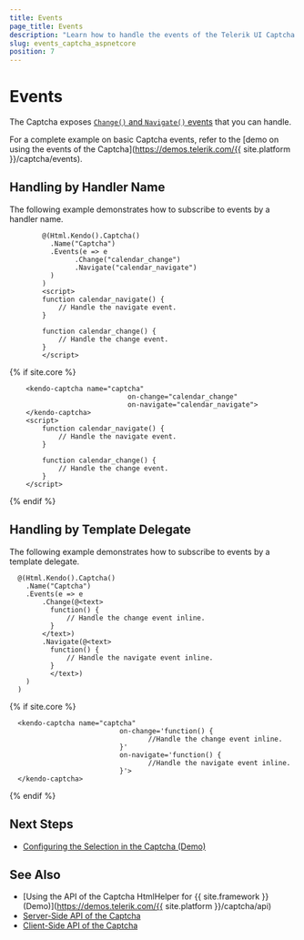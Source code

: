 ```yaml
---
title: Events
page_title: Events
description: "Learn how to handle the events of the Telerik UI Captcha component for {{ site.framework }}."
slug: events_captcha_aspnetcore
position: 7
---
```


# Events

The Captcha exposes [`Change()` and `Navigate()` events](/api/kendo.mvc.ui.fluent/captchaeventbuilder) that you can handle. 

For a complete example on basic Captcha events, refer to the [demo on using the events of the Captcha](https://demos.telerik.com/{{ site.platform }}/captcha/events).

## Handling by Handler Name

The following example demonstrates how to subscribe to events by a handler name.

```HtmlHelper
        @(Html.Kendo().Captcha()
          .Name("Captcha")
          .Events(e => e
                .Change("calendar_change")
                .Navigate("calendar_navigate")
          )
        )
        <script>
        function calendar_navigate() {
            // Handle the navigate event.
        }

        function calendar_change() {
            // Handle the change event.
        }
        </script>
```
{% if site.core %}
```TagHelper
    <kendo-captcha name="captcha" 
                             on-change="calendar_change" 
                             on-navigate="calendar_navigate">
    </kendo-captcha>
    <script>
        function calendar_navigate() {
            // Handle the navigate event.
        }

        function calendar_change() {
            // Handle the change event.
        }
    </script>
```
{% endif %}

## Handling by Template Delegate

The following example demonstrates how to subscribe to events by a template delegate.

```HtmlHelper
  @(Html.Kendo().Captcha()
    .Name("Captcha")
    .Events(e => e
        .Change(@<text>
          function() {
              // Handle the change event inline.
          }
        </text>)
        .Navigate(@<text>
          function() {
              // Handle the navigate event inline.
          }
          </text>)
    )
  )
```
{% if site.core %}
```TagHelper
  <kendo-captcha name="captcha"
                           on-change='function() {
                                  //Handle the change event inline.
                           }'
                           on-navigate='function() {
                                  //Handle the navigate event inline.
                           }'>
  </kendo-captcha>
```
{% endif %}

## Next Steps

* [Configuring the Selection in the Captcha (Demo)](https://demos.telerik.com/aspnet-core/captcha/selection)

## See Also

* [Using the API of the Captcha HtmlHelper for {{ site.framework }} (Demo)](https://demos.telerik.com/{{ site.platform }}/captcha/api)
* [Server-Side API of the Captcha](/api/captcha)
* [Client-Side API of the Captcha](https://docs.telerik.com/kendo-ui/api/javascript/ui/captcha)
